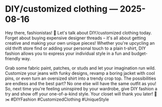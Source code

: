 # DIY/customized clothing — 2025-08-16

Hey there, fashionistas! 🌟 Let's talk about DIY/customized clothing today. Forget about buying expensive designer threads – it's all about getting creative and making your own unique pieces! Whether you're upcycling an old thrift store find or adding your personal touch to a plain t-shirt, DIY fashion allows you to express your individual style in a fun and budget-friendly way. 

Grab some fabric paint, patches, or studs and let your imagination run wild. Customize your jeans with funky designs, revamp a boring jacket with cool pins, or even turn an oversized shirt into a trendy crop top. The possibilities are endless and the best part? No one else will have the same outfit as you! So, next time you're feeling uninspired by your wardrobe, give DIY fashion a try and show off your one-of-a-kind style. Your closet will thank you later! 👗✂️ #DIYFashion #CustomizedClothing #UniqueStyle